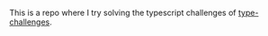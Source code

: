 This is a repo where I try solving the typescript challenges of [type-challenges](https://github.com/type-challenges/type-challenges/tree/main).